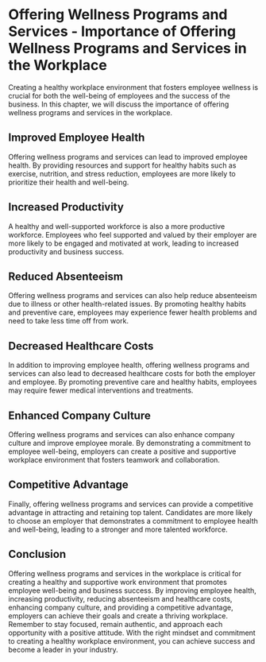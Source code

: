 Offering Wellness Programs and Services - Importance of Offering Wellness Programs and Services in the Workplace
===========================================================================================================================

Creating a healthy workplace environment that fosters employee wellness is crucial for both the well-being of employees and the success of the business. In this chapter, we will discuss the importance of offering wellness programs and services in the workplace.

Improved Employee Health
------------------------

Offering wellness programs and services can lead to improved employee health. By providing resources and support for healthy habits such as exercise, nutrition, and stress reduction, employees are more likely to prioritize their health and well-being.

Increased Productivity
----------------------

A healthy and well-supported workforce is also a more productive workforce. Employees who feel supported and valued by their employer are more likely to be engaged and motivated at work, leading to increased productivity and business success.

Reduced Absenteeism
-------------------

Offering wellness programs and services can also help reduce absenteeism due to illness or other health-related issues. By promoting healthy habits and preventive care, employees may experience fewer health problems and need to take less time off from work.

Decreased Healthcare Costs
--------------------------

In addition to improving employee health, offering wellness programs and services can also lead to decreased healthcare costs for both the employer and employee. By promoting preventive care and healthy habits, employees may require fewer medical interventions and treatments.

Enhanced Company Culture
------------------------

Offering wellness programs and services can also enhance company culture and improve employee morale. By demonstrating a commitment to employee well-being, employers can create a positive and supportive workplace environment that fosters teamwork and collaboration.

Competitive Advantage
---------------------

Finally, offering wellness programs and services can provide a competitive advantage in attracting and retaining top talent. Candidates are more likely to choose an employer that demonstrates a commitment to employee health and well-being, leading to a stronger and more talented workforce.

Conclusion
----------

Offering wellness programs and services in the workplace is critical for creating a healthy and supportive work environment that promotes employee well-being and business success. By improving employee health, increasing productivity, reducing absenteeism and healthcare costs, enhancing company culture, and providing a competitive advantage, employers can achieve their goals and create a thriving workplace. Remember to stay focused, remain authentic, and approach each opportunity with a positive attitude. With the right mindset and commitment to creating a healthy workplace environment, you can achieve success and become a leader in your industry.
